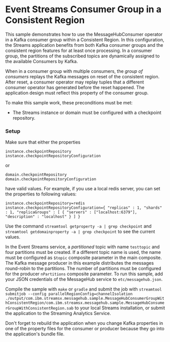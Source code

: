 # Event Streams Consumer Group in a Consistent Region

This sample demonstrates how to use the MessageHubConsumer operator in a Kafka consumer group within a Consistent Region.
In this configuration, the Streams application benefits from both Kafka consumer groups and the consistent region
features for at least once processing.
In a consumer group, the partitions of the subscribed topics are dynamically assigned to the available Consumers by Kafka.

When in a consumer group with multiple consumers, the *group of consumers* replays the Kafka messages on reset of
the consistent region. After reset, a consumer operator may replay tuples that a different consumer operator has generated 
before the reset happened. The application design must reflect this property of the consumer group.

To make this sample work, these preconditions must be met:
* The Streams instance or domain must be configured with a checkpoint repository.


### Setup

Make sure that either the properties
```
instance.checkpointRepository
instance.checkpointRepositoryConfiguration
```
or
```
domain.checkpointRepository
domain.checkpointRepositoryConfiguration
```
have valid values. For example, if you use a local redis server, you can set the properties to following values:
```
instance.checkpointRepository=redis
instance.checkpointRepositoryConfiguration={ "replicas" : 1, "shards" : 1, "replicaGroups" : [ { "servers" : ["localhost:6379"], "description" : "localhost" } ] }
```
Use the command `streamtool getproperty -a | grep checkpoint` and `streamtool getdomainproperty -a | grep checkpoint` to see the current values.

In the Event Streams service, a *partitioned* topic with name `testtopic` and four partitions must be created. If a different topic name is used, the name 
must be configured as `$topic` composite parameter in the main composite. 
The Kafka message producer in this example distributes the messages round-robin to the partitions. The number of partitions must be configured for
the producer `nPartitions` composite parameter.
To run this sample, add your JSON credentials of the MessageHub service to `etc/messagehub.json`.

Compile the sample with `make` or `gradle` and submit the job with 
`streamtool submitjob --config parallelRegionConfig=channelIsolation ./output/com.ibm.streamsx.messagehub.sample.MessageHubConsumerGroupWithConsistentRegion/com.ibm.streamsx.messagehub.sample.MessageHubConsumerGroupWithConsistentRegion.sab` 
to your local Streams installation, or submit the application to the Streaming Analytics Service.

Don't forget to rebuild the application when you change Kafka properties in one of the property files for the consumer or producer because they go 
into the application's bundle file.
